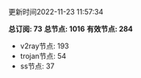 更新时间2022-11-23 11:57:34

**总订阅: 73**
**总节点: 1016**
**有效节点: 284**
- v2ray节点: 193
- trojan节点: 54
- ss节点: 37
